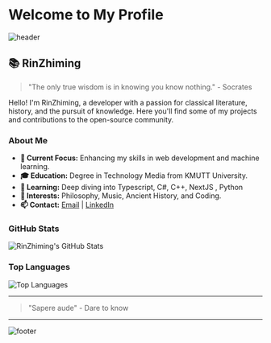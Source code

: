 # Welcome to My Profile

![header](https://user-images.githubusercontent.com/your-header-image-link)

## 📚 RinZhiming

> "The only true wisdom is in knowing you know nothing." - Socrates

Hello! I'm RinZhiming, a developer with a passion for classical literature, history, and the pursuit of knowledge. Here you'll find some of my projects and contributions to the open-source community.

### About Me

- **🔭 Current Focus:** Enhancing my skills in web development and machine learning.
- **🎓 Education:** Degree in Technology Media from KMUTT University.
- **🌱 Learning:** Deep diving into Typescript, C#, C++, NextJS , Python
- **📜 Interests:** Philosophy, Music, Ancient History, and Coding.
- **📫 Contact:** [Email](mailto:me.jaratpong@gmail.com) | [LinkedIn]((https://www.linkedin.com/in/jaratpongme/))

### GitHub Stats

![RinZhiming's GitHub Stats](https://github-readme-stats.vercel.app/api?username=RinZhiming&show_icons=true&hide=contribs,prs&theme=dark)

### Top Languages

![Top Languages](https://github-readme-stats.vercel.app/api/top-langs/?username=RinZhiming&layout=compact&theme=dark)

---

> "Sapere aude" - Dare to know

---

![footer](https://www.google.com/url?sa=i&url=https%3A%2F%2Fwww.tumblr.com%2Flibrarytickets%2F645581435743371265%2Fsome-dark-academia-headers&psig=AOvVaw0pomaK6slQ_AUtRxd7Voqv&ust=1734709300673000&source=images&cd=vfe&opi=89978449&ved=0CBQQjRxqFwoTCIDahe-VtIoDFQAAAAAdAAAAABAE)
